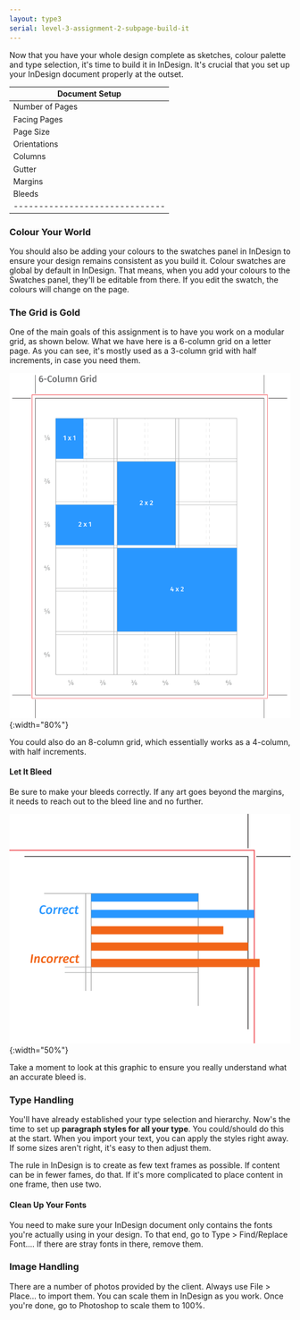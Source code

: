 ```yaml
---
layout: type3
serial: level-3-assignment-2-subpage-build-it
---
```

Now that you have your whole design complete as sketches, colour palette and type selection, it's time to build it in InDesign. It's crucial that you set up your InDesign document properly at the outset.


|Document Setup                |
|------------------------------|
| Number of Pages | 2          |
| Facing Pages    | No         |
| Page Size       | Letter     |
| Orientations    | Portrait   |
| Columns         | X          |
| Gutter          | 1x Leading |
| Margins         | 3x Leading |
| Bleeds          | 0.125"     |
|------------------------------|

### Colour Your World

You should also be adding your colours to the swatches panel in InDesign to ensure your  design remains consistent as you build it. Colour swatches are global by default in InDesign. That means, when you add your colours to the Swatches panel, they'll be editable from there. If you edit the swatch, the colours will change on the page.

### The Grid is Gold

One of the main goals of this assignment is to have you work on a modular grid, as shown below. What we have here is a 6-column grid on a letter page. As you can see, it's mostly used as a 3-column grid with half increments, in case you need them.

![6-Column Page Layout Grid](/svg/sell-sheet/6-column-page-grid.svg "6-column-page-grid.svg"){:width="80%"}

You could also do an 8-column grid, which essentially works as a 4-column, with half increments.

#### Let It Bleed

Be sure to make your bleeds correctly. If any art goes beyond the margins, it needs to reach out to the bleed line and no further.

![Correct Bleeds](/svg/bleeds.svg "bleeds.svg"){:width="50%"}

Take a moment to look at this graphic to ensure you really understand what an accurate bleed is.

### Type Handling

You'll have already established your type selection and hierarchy. Now's the time to set up **paragraph styles for all your type**. You could/should do this at the start. When you import your text, you can apply the styles right away. If some sizes aren't right, it's easy to then adjust them.

The rule in InDesign is to create as few text frames as possible. If content can be in fewer fames, do that. If it's more complicated to place content in one frame, then use two.

#### Clean Up Your Fonts

You need to make sure your InDesign document only contains the fonts you're actually using in your design. To that end, go to <span class="command">Type > Find/Replace Font…</span>. If there are stray fonts in there, remove them.

### Image Handling

There are a number of photos provided by the client. Always use <span class="command">File > Place…</span> to import them. You can scale them in InDesign as you work. Once you're done, go to Photoshop to scale them to 100%.